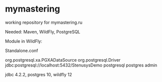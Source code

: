 # mymastering
working repository for mymastering.ru

Needed:
  Maven, WildFly, PostgreSQL
 
 
Module in WildFly:

  <?xml version="1.0" encoding="UTF-8"?>
<module xmlns="urn:jboss:module:1.3" name="org.postgresql">
    <resources>
        <resource-root path="postgresql-42.2.1.jar"/>
        <!-- Make sure this matches the name of the JAR you are installing -->
    </resources>
    <dependencies>
        <module name="javax.api"/>
        <module name="javax.transaction.api"/>
    </dependencies>
</module>


Standalone.conf

  <drivers>
    <driver name="postgresql" module="org.postgresql">
        <!-- for xa datasource -->
        <xa-datasource-class>org.postgresql.xa.PGXADataSource</xa-datasource-class>
        <!-- for non-xa datasource -->
        <driver-class>org.postgresql.Driver</driver-class>
    </driver>
</drivers>

<datasources>
    <datasource jndi-name="java:jboss/datasources/StenusysDemoDS" pool-name="StenusysDemoDS" enabled="true" use-java-context="true">
        <connection-url>jdbc:postgresql://localhost:5432/StenusysDemo</connection-url>
        <driver>postgresql</driver>
        <security>
            <user-name>postgres</user-name>
            <password>admin</password>
        </security>
    </datasource>
</datasources>


jdbc 4.2.2, postgres 10, wildfly 12
